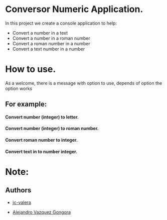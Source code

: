 
# Conversor Numeric Application.

In this project we create a console application to help:

- Convert a number in a text
- Convert a number in a roman number
- Convert a roman number in a number 
- Convert a text number in a number

# How to use.

As a welcome, there is a message with option to use, depends of option the option works

## For example:

#### Convert number (integer) to letter.

#### Convert number (integer) to roman number.

#### Convert roman number to integer.

#### Convert text in to number integer.         

# Note:

## Authors

- [jc-valera](https://github.com/jc-valera)

- [Alejandro Vazquez Gongora](https://mx.linkedin.com/in/alejandro-v%C3%A1zquez-g%C3%B3ngora-02279439)